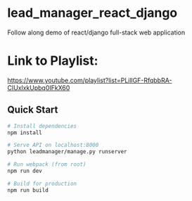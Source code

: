 # lead_manager_react_django
Follow along demo of react/django full-stack web application

# Link to Playlist:
https://www.youtube.com/playlist?list=PLillGF-RfqbbRA-CIUxlxkUpbq0IFkX60

## Quick Start

```bash
# Install dependencies
npm install

# Serve API on localhost:8000
python leadmanager/manage.py runserver

# Run webpack (from root)
npm run dev

# Build for production
npm run build
```